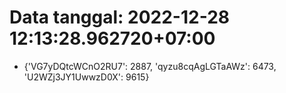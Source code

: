 # Data tanggal: 2022-12-28 12:13:28.962720+07:00

* {'VG7yDQtcWCnO2RU7': 2887, 'qyzu8cqAgLGTaAWz': 6473, 'U2WZj3JY1UwwzD0X': 9615}

